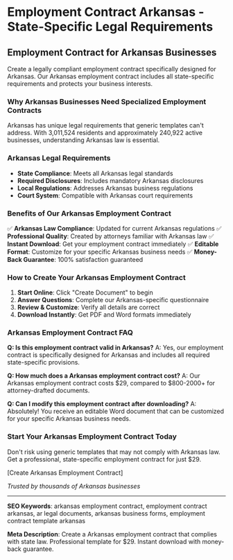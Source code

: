 # Employment Contract Arkansas - State-Specific Legal Requirements

## Employment Contract for Arkansas Businesses

Create a legally compliant employment contract specifically designed for Arkansas. Our Arkansas employment contract includes all state-specific requirements and protects your business interests.

### Why Arkansas Businesses Need Specialized Employment Contracts

Arkansas has unique legal requirements that generic templates can't address. With 3,011,524 residents and approximately 240,922 active businesses, understanding Arkansas law is essential.

### Arkansas Legal Requirements

- **State Compliance**: Meets all Arkansas legal standards
- **Required Disclosures**: Includes mandatory Arkansas disclosures
- **Local Regulations**: Addresses Arkansas business regulations
- **Court System**: Compatible with Arkansas court requirements

### Benefits of Our Arkansas Employment Contract

✅ **Arkansas Law Compliance**: Updated for current Arkansas regulations
✅ **Professional Quality**: Created by attorneys familiar with Arkansas law
✅ **Instant Download**: Get your employment contract immediately
✅ **Editable Format**: Customize for your specific Arkansas business needs
✅ **Money-Back Guarantee**: 100% satisfaction guaranteed

### How to Create Your Arkansas Employment Contract

1. **Start Online**: Click "Create Document" to begin
2. **Answer Questions**: Complete our Arkansas-specific questionnaire
3. **Review & Customize**: Verify all details are correct
4. **Download Instantly**: Get PDF and Word formats immediately

### Arkansas Employment Contract FAQ

**Q: Is this employment contract valid in Arkansas?**
A: Yes, our employment contract is specifically designed for Arkansas and includes all required state-specific provisions.

**Q: How much does a Arkansas employment contract cost?**
A: Our Arkansas employment contract costs $29, compared to $800-2000+ for attorney-drafted documents.

**Q: Can I modify this employment contract after downloading?**
A: Absolutely! You receive an editable Word document that can be customized for your specific Arkansas business needs.

### Start Your Arkansas Employment Contract Today

Don't risk using generic templates that may not comply with Arkansas law. Get a professional, state-specific employment contract for just $29.

[Create Arkansas Employment Contract]

_Trusted by thousands of Arkansas businesses_

---

**SEO Keywords**: arkansas employment contract, employment contract arkansas, ar legal documents, arkansas business forms, employment contract template arkansas

**Meta Description**: Create a Arkansas employment contract that complies with state law. Professional template for $29. Instant download with money-back guarantee.
